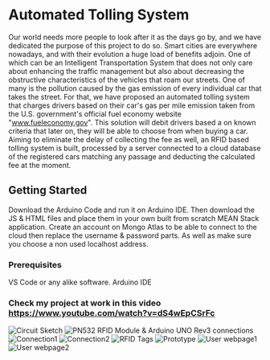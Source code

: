 # Automated Tolling System

Our world needs more people to look after it as the days go by, and we have dedicated the purpose of this project to do so. Smart cities are everywhere nowadays, and with their evolution a huge load of benefits adjoin. One of which can be an Intelligent Transportation System that does not only care about enhancing the traffic management but also about decreasing the obstructive characteristics of the vehicles that roam our streets. One of many is the pollution caused by the gas emission of every individual car that takes the street. For that, we have proposed an automated tolling system that charges drivers based on their car's gas per mile emission taken from the U.S. government's official fuel economy website "www.fueleconomy.gov". This solution will debit drivers based a on known criteria that later on, they will be able to choose from when buying a car. Aiming to eliminate the delay of collecting the fee as well, an RFID based tolling system is built, processed by a server connected to a cloud database of the registered cars matching any passage and deducting the calculated fee at the moment.

## Getting Started

Download the Arduino Code and run it on Arduino IDE. Then download the JS & HTML files and place them in your own built from scratch MEAN Stack application. Create an account on Mongo Atlas to be able to connect to the cloud then replace the username & password parts. As well as make sure you choose a non used localhost address.

### Prerequisites

VS Code or any alike software. Arduino IDE

### Check my project at work in this video https://www.youtube.com/watch?v=dS4wEpCSrFc


![Circuit Sketch](https://github.com/OmarMokbel/ITS/blob/master/pics/fritzing.png)
![PN532 RFID Module & Arduino UNO Rev3 connections](https://github.com/OmarMokbel/ITS/blob/master/pics/pntoard.PNG)
![Connection1](https://github.com/OmarMokbel/ITS/blob/master/pics/hardware2.jpeg)
![Connection2](https://github.com/OmarMokbel/ITS/blob/master/pics/hardware.jpeg)
![RFID Tags](https://github.com/OmarMokbel/ITS/blob/master/pics/car.jpeg)
![Prototype](https://github.com/OmarMokbel/ITS/blob/master/pics/prototype.jpeg)
![User webpage1](https://github.com/OmarMokbel/ITS/blob/master/pics/user.PNG)
![User webpage2](https://github.com/OmarMokbel/ITS/blob/master/pics/user2.PNG)
